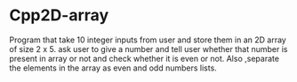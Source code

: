 # Cpp2D-array
Program that take 10 integer inputs from user and store them in an 2D array of size 2 x 5. ask user to give a number and tell user whether that number is present in array or not and check whether it is even or not. Also ,separate the elements in the array as even and odd numbers lists.
